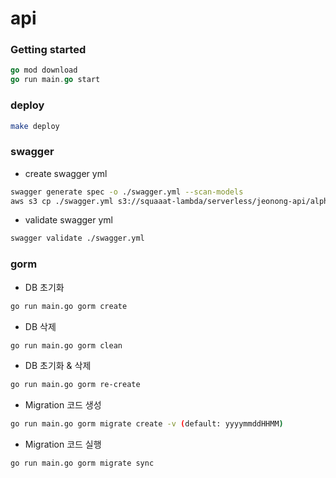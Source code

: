 # api


### Getting started

``` go
go mod download
go run main.go start
```

### deploy

``` bash
make deploy
```

### swagger

- create swagger yml

``` bash
swagger generate spec -o ./swagger.yml --scan-models
aws s3 cp ./swagger.yml s3://squaaat-lambda/serverless/jeonong-api/alpha/swagger.yml --acl public-read
```

- validate swagger yml

``` bash
swagger validate ./swagger.yml
```

### gorm

- DB 초기화
``` bash
go run main.go gorm create
```

- DB 삭제
``` bash
go run main.go gorm clean
```

- DB 초기화 & 삭제
``` bash
go run main.go gorm re-create
```

- Migration 코드 생성
``` bash
go run main.go gorm migrate create -v (default: yyyymmddHHMM)
```

- Migration 코드 실행
``` bash
go run main.go gorm migrate sync
``` 

